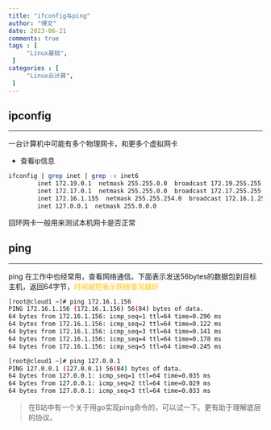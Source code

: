 ```yaml
---
title: "ifconfig与ping"                         
author: "博文"   
date: 2023-06-21      
comments: true  
tags : [                                    
     "Linux基础",
 ]
categories : [                              
     "Linux云计算",
 ]
---
```

## ipconfig
---
一台计算机中可能有多个物理网卡，和更多个虚拟网卡
- 查看ip信息
```bash
ifconfig | grep inet | grep -v inet6
        inet 172.19.0.1  netmask 255.255.0.0  broadcast 172.19.255.255
        inet 172.17.0.1  netmask 255.255.0.0  broadcast 172.17.255.255
        inet 172.16.1.155  netmask 255.255.254.0  broadcast 172.16.1.255
        inet 127.0.0.1  netmask 255.0.0.0
```
回环网卡一般用来测试本机网卡是否正常

## ping
---
ping 在工作中也经常用，查看网络通信。下面表示发送56bytes的数据包到目标主机，返回64字节，<font color="#ffc000">时间越短表示网络情况越好</font>
```bash
[root@cloud1 ~]# ping 172.16.1.156
PING 172.16.1.156 (172.16.1.156) 56(84) bytes of data.
64 bytes from 172.16.1.156: icmp_seq=1 ttl=64 time=0.296 ms
64 bytes from 172.16.1.156: icmp_seq=2 ttl=64 time=0.122 ms
64 bytes from 172.16.1.156: icmp_seq=3 ttl=64 time=0.141 ms
64 bytes from 172.16.1.156: icmp_seq=4 ttl=64 time=0.178 ms
64 bytes from 172.16.1.156: icmp_seq=5 ttl=64 time=0.245 ms
```

```bash
[root@cloud1 ~]# ping 127.0.0.1
PING 127.0.0.1 (127.0.0.1) 56(84) bytes of data.
64 bytes from 127.0.0.1: icmp_seq=1 ttl=64 time=0.035 ms
64 bytes from 127.0.0.1: icmp_seq=2 ttl=64 time=0.029 ms
64 bytes from 127.0.0.1: icmp_seq=3 ttl=64 time=0.033 ms
```
> 在B站中有一个关于用go实现ping命令的，可以试一下。更有助于理解底层的协议。